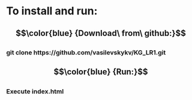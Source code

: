 # To install and run:
##
## $$\color{blue} {Download\ from\ github:}$$  
##
### **git clone ht<span>tps://github.com/vasilevskykv/KG_LR1.git**
##
## $$\color{blue} {Run:}$$  
##
### Execute **index.html**
